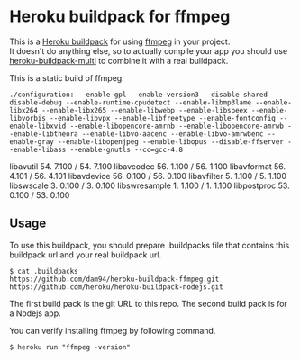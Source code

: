 Heroku buildpack for ffmpeg
=======================

This is a [Heroku buildpack](http://devcenter.heroku.com/articles/buildpacks) for using [ffmpeg](http://www.ffmpeg.org/) in your project.  
It doesn't do anything else, so to actually compile your app you should use [heroku-buildpack-multi](https://github.com/ddollar/heroku-buildpack-multi) to combine it with a real buildpack.

This is a static build of ffmpeg:
    
    ./configuration: --enable-gpl --enable-version3 --disable-shared --disable-debug --enable-runtime-cpudetect --enable-libmp3lame --enable-libx264 --enable-libx265 --enable-libwebp --enable-libspeex --enable-libvorbis --enable-libvpx --enable-libfreetype --enable-fontconfig --enable-libxvid --enable-libopencore-amrnb --enable-libopencore-amrwb --enable-libtheora --enable-libvo-aacenc --enable-libvo-amrwbenc --enable-gray --enable-libopenjpeg --enable-libopus --disable-ffserver --enable-libass --enable-gnutls --cc=gcc-4.8

  libavutil      54.  7.100 / 54.  7.100
  libavcodec     56.  1.100 / 56.  1.100
  libavformat    56.  4.101 / 56.  4.101
  libavdevice    56.  0.100 / 56.  0.100
  libavfilter     5.  1.100 /  5.  1.100
  libswscale      3.  0.100 /  3.  0.100
  libswresample   1.  1.100 /  1.  1.100
  libpostproc    53.  0.100 / 53.  0.100

Usage
-----
To use this buildpack, you should prepare .buildpacks file that contains this buildpack url and your real buildpack url.  

    $ cat .buildpacks
    https://github.com/dam94/heroku-buildpack-ffmpeg.git
    https://github.com/heroku/heroku-buildpack-nodejs.git

The first build pack is the git URL to this repo.
The second build pack is for a Nodejs app.

You can verify installing ffmpeg by following command.

    $ heroku run "ffmpeg -version"
